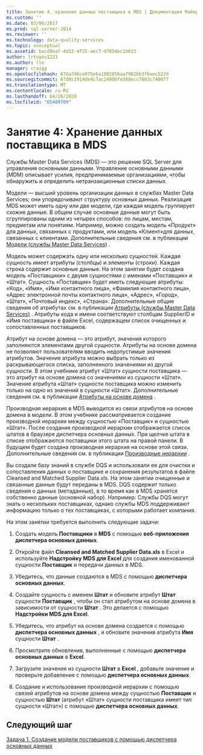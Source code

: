 ```yaml
---
title: Занятие 4. хранение данных поставщика в MDS | Документация Майкрософт
ms.custom: ''
ms.date: 03/06/2017
ms.prod: sql-server-2014
ms.reviewer: ''
ms.technology: data-quality-services
ms.topic: conceptual
ms.assetid: bacd9eaf-4d12-4f25-aec7-d785dec1b623
author: lrtoyou1223
ms.author: lle
manager: craigg
ms.openlocfilehash: 678a7d6ce075e6a1082856aa7962bb3f6eec522d
ms.sourcegitcommit: 6fd8c1914de4c7ac24900fe388ecc7883c740077
ms.translationtype: MT
ms.contentlocale: ru-RU
ms.lasthandoff: 04/26/2020
ms.locfileid: "65489709"
---
```

# <a name="lesson-4-storing-supplier-data-in-mds"></a>Занятие 4: Хранение данных поставщика в MDS
  Службы Master Data Services (MDS) — это решение SQL Server для управления основными данными. Управление основными данными (MDM) описывает усилия, предпринимаемые организациями, чтобы обнаружить и определить нетранзакционные списки данных.  
  
 Модели — высший уровень организации данных в службах Master Data Services; они упорядочивают структуру основных данных. Реализация MDS может иметь одну или две модели, где каждая модель группирует схожие данные. В общем случае основные данные могут быть сгруппированы одним из четырех способов: по лицам, местам, предметам или понятиям. Например, можно создать модель «Продукт» для данных, связанных с продуктами, или модель «Клиент»для данных, связанных с клиентами. Дополнительные сведения см. в публикации [Модели (службы Master Data Services)](https://msdn.microsoft.com/library/ee633746.aspx) .  
  
 Модель может содержать одну или несколько сущностей. Каждая сущность имеет атрибуты (столбцы) и элементы (строки). Каждая строка содержит основные данные. На этом занятии будет создана модель «Поставщики» с двумя сущностями с именами «Поставщик» и «Штат». Сущность «Поставщик» будет иметь следующие атрибуты: «Код», «Имя», «Имя контактного лица», «Фамилия контактного лица», «Адрес электронной почты контактного лица», «Адрес», «Город», «Штат», «Почтовый индекс», «Страна». Дополнительные общие сведения об атрибутах см. в публикации [Атрибуты (службы Master Data Services)](https://msdn.microsoft.com/library/ee633745.aspx) . Атрибуты кода и имени соответствуют столбцам SupplierID и «Имя поставщика» в файле Excel, содержащем список очищенных и сопоставленных поставщиков.  
  
 Атрибут на основе домена — это атрибут, значения которого заполняются элементами другой сущности. Атрибуты на основе домена не позволяют пользователям вводить недопустимые значения атрибутов. Значение атрибута можно выбрать только из раскрывающегося списка, заполненного значениями из другой сущности. В этом учебнике атрибут «Штат» сущности поставщика — это атрибут на основе домена со значениями из сущности «Штат». Значение атрибута «Штат» сущности поставщика можно изменить только на одно из значений в сущности «Штат». Дополнительные сведения см. в публикации [Атрибуты на основе домена](../master-data-services/domain-based-attributes-master-data-services.md) .  
  
 Производная иерархия в MDS выводится из связи атрибутов на основе домена в модели. В этом учебнике рассматривается создание производной иерархии между сущностью «Поставщик» и сущностью «Штат». После создания производной иерархии отображается список штатов в браузере диспетчера основных данных. При щелчке штата в списке отображаются поставщики этого штата на правой панели. В будущем будет создана производная иерархия на основе этой связи. Дополнительные сведения см. в публикации [Производные иерархии](../master-data-services/derived-hierarchies-master-data-services.md) .  
  
 Вы создали базу знаний в службе DQS и использовали ее для очистки и сопоставления данных о поставщике и сохранения результатов в файле Cleansed and Matched Supplier Data.xls. На этом занятии очищенные и связанные данные будут переданы в MDS. DQS содержит только сведения о данных (метаданные), в то время как в MDS хранятся собственно данные (основной набор). Например: Службы DQS могут знать о нескольких поставщиках, однако службы MDS поддерживают информацию только о тех поставщиках, с которыми работает компания.  
  
 На этом занятии требуется выполнить следующие задачи:  
  
1.  Создать модель **Поставщики** в **MDS** с помощью **веб-приложения диспетчера основных данных**.  
  
2.  Откройте файл **Cleansed and Matched Supplier Data.xls** в Excel и используйте **Надстройку MDS для Excel** для создания именованной сущности **Поставщик** и передачи данных в MDS.  
  
3.  Убедитесь, что данные создаются в MDS с помощью **диспетчера основных данных**.  
  
4.  Создайте сущность с именем **Штат** и обновите атрибут **Штат** сущности **Поставщик** , чтобы он стал атрибутом на основе домена в зависимости от сущности **Штат** . Это делается с помощью **Надстройки MDS для Excel**.  
  
5.  Убедитесь, что атрибут на основе домена создается с помощью **диспетчера основных данных** , и обновите значения атрибута **Имя** сущности **Штат** .  
  
6.  Просмотрите обновления, выполненные с помощью **диспетчера основных данных** в **Excel**.  
  
7.  Загрузите значения из сущности **Штат** в **Excel** , добавьте значение и проверьте добавление с помощью **диспетчера основных данных**.  
  
8.  Создание и использование производной иерархии с помощью связей атрибутов на основе домена между сущностью **Поставщик** и сущностью **Штат** (атрибут «Штат» сущности поставщика имеет тип сущности «Штат») с помощью **диспетчера основных данных**.  
  
## <a name="next-step"></a>Следующий шаг  
 [Задача 1. Создание модели поставщиков с помощью диспетчера основных данных](../../2014/tutorials/task-1-creating-suppliers-model-using-master-data-manager.md)  
  
  
